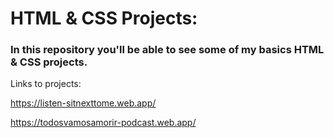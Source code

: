 # HTML & CSS Projects:

### In this repository you'll be able to see some of my basics HTML & CSS projects. 

Links to projects: 

https://listen-sitnexttome.web.app/

https://todosvamosamorir-podcast.web.app/
